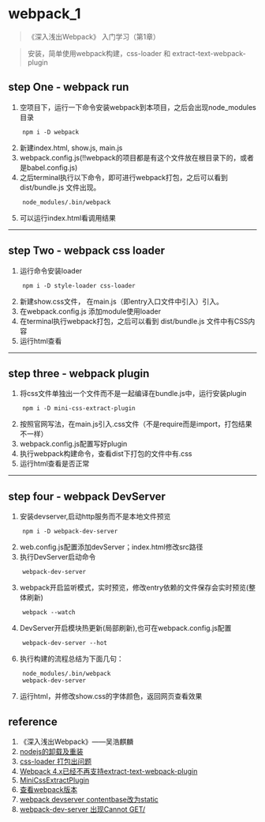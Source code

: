 # webpack_1
> 《深入浅出Webpack》 入门学习（第1章）

> 安装，简单使用webpack构建，css-loader 和 extract-text-webpack-plugin

## step One - webpack run
1. 空项目下，运行一下命令安装webpack到本项目，之后会出现node_modules目录
```
    npm i -D webpack
```
2. 新建index.html, show.js, main.js
3. webpack.config.js(!!webpack的项目都是有这个文件放在根目录下的，或者是babel.config.js)
4. 之后terminal执行以下命令，即可进行webpack打包，之后可以看到 dist/bundle.js 文件出现。
```
    node_modules/.bin/webpack
```
5. 可以运行index.html看调用结果

---

## step Two - webpack css loader
1. 运行命令安装loader
```
    npm i -D style-loader css-loader
```
2. 新建show.css文件， 在main.js（即entry入口文件中引入）引入。
3. 在webpack.config.js 添加module使用loader
4. 在terminal执行webpack打包，之后可以看到 dist/bundle.js 文件中有CSS内容
5. 运行html查看

---

## step three - webpack plugin
1. 将css文件单独出一个文件而不是一起编译在bundle.js中，运行安装plugin
```
    npm i -D mini-css-extract-plugin
```
2. 按照官网写法，在main.js引入.css文件（不是require而是import，打包结果不一样）
3. webpack.config.js配置写好plugin
4. 执行webpack构建命令，查看dist下打包的文件中有.css
5. 运行html查看是否正常

---

## step four - webpack DevServer
1. 安装devserver,启动http服务而不是本地文件预览
```
    npm i -D webpack-dev-server
```
2. web.config.js配置添加devServer；index.html修改src路径
3. 执行DevServer启动命令
```
    webpack-dev-server
```
3. webpack开启监听模式，实时预览，修改entry依赖的文件保存会实时预览(整体刷新)
```
    webpack --watch
```
4. DevServer开启模块热更新(局部刷新),也可在webpack.config.js配置
```
    webpack-dev-server --hot
```
6. 执行构建的流程总结为下面几句：
```
    node_modules/.bin/webpack
    webpack-dev-server
```
7. 运行html，并修改show.css的字体颜色，返回网页查看效果
## reference
1. 《深入浅出Webpack》——吴浩麒麟
2. [nodejs的卸载及重装](https://blog.csdn.net/strawberry_x/article/details/113648770)
3. [css-loader 打包出问题](https://zhuanlan.zhihu.com/p/92468484)
4. [Webpack 4.x已经不再支持extract-text-webpack-plugin](https://blog.csdn.net/qq_38526769/article/details/82427800)
5. [MiniCssExtractPlugin](https://webpack.docschina.org/plugins/mini-css-extract-plugin/)
6. [查看webpack版本](https://www.csdn.net/tags/NtTakg2sOTcyMy1ibG9n.html#:~:text=%E6%9F%A5%E7%9C%8B%20%E5%BD%93%E5%89%8D%E9%A1%B9%E7%9B%AE%20webpack%E7%89%88%E6%9C%AC%20%E5%9C%A8%E9%A1%B9%E7%9B%AE%20package.json%20%E4%B8%AD%E7%9A%84%20scripts,%E8%84%9A%E6%9C%AC%E5%91%BD%E4%BB%A4%E4%B8%AD%E5%86%99%E5%85%A5%E4%BB%A5%E4%B8%8B%E5%86%85%E5%AE%B9%20%22webpack%22%3A%20%22webpack%20--version%22%20%E7%84%B6%E5%90%8E%E6%89%93%E5%BC%80%E7%BB%88%E7%AB%AF%E5%9C%A8%E9%A1%B9%E7%9B%AE%E6%A0%B9%E8%B7%AF%E5%BE%84%E4%B8%8B%E8%BF%90%E8%A1%8C%EF%BC%9A%20npm%20run%20webpack)
7. [webpack devserver contentbase改为static](https://juejin.cn/post/7085273859934388260)
8. [webpack-dev-server 出现Cannot GET/](https://blog.csdn.net/qq_35056756/article/details/120859828)